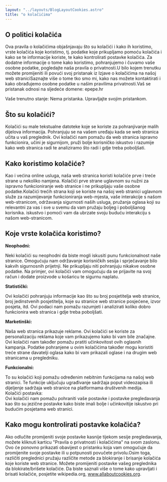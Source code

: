 ```yaml
---
layout: "../layouts/BlogLayoutCookies.astro"
title: "o kolačićima"
---
```


 ## O politici kolačića

Ova pravila o kolačićima objašnjavaju što su kolačići i kako ih koristimo, vrste kolačića koje koristimo, tj. podatke koje prikupljamo pomoću kolačića i kako se te informacije koriste, te kako kontrolirati postavke kolačića. Za dodatne informacije o tome kako koristimo, pohranjujemo i čuvamo vaše osobne podatke, pogledajte naša pravila o privatnosti.U bilo kojem trenutku možete promijeniti ili povući svoj pristanak iz Izjave o kolačićima na našoj web straniciSaznajte više o tome tko smo mi, kako nas možete kontaktirati i kako obrađujemo osobne podatke u našim pravilima privatnosti.Vaš se pristanak odnosi na sljedeće domene: epepe.hr

Vaše trenutno stanje: Nema pristanka. Upravljajte svojim pristankom.

## Što su kolačići?

Kolačići su male tekstualne datoteke koje se koriste za pohranjivanje malih dijelova informacija. Pohranjuju se na vašem uređaju kada se web stranica učita u vaš preglednik. Ovi kolačići nam pomažu da web stranica ispravno funkcionira, učini je sigurnijom, pruži bolje korisničko iskustvo i razumije kako web stranica radi te analiziramo što radi i gdje treba poboljšati.

## Kako koristimo kolačiće?

Kao i većina online usluga, naša web stranica koristi kolačiće prve i treće strane u nekoliko namjena. Kolačići prve strane uglavnom su nužni za ispravno funkcioniranje web stranice i ne prikupljaju vaše osobne podatke.Kolačići trećih strana koji se koriste na našoj web stranici uglavnom služe za razumijevanje funkcioniranja web-mjesta, vaše interakcije s našom web-stranicom, održavanja sigurnosti naših usluga, pružanja oglasa koji su relevantni za vas i sve u svemu da vam pružaju boljeg i poboljšanog korisnika. iskustvo i pomoći vam da ubrzate svoju buduću interakciju s našom web-stranicom.

## Koje vrste kolačića koristimo?

**Neophodni:** 

Neki kolačići su neophodni da biste mogli iskusiti punu funkcionalnost naše stranice. Omogućuju nam održavanje korisničkih sesija i sprječavanje bilo kakvih sigurnosnih prijetnji. Ne prikupljaju niti pohranjuju nikakve osobne podatke. Na primjer, ovi kolačići vam omogućuju da se prijavite na svoj račun i dodate proizvode u košaricu te sigurnu naplatu.

**Statistički:**

Ovi kolačići pohranjuju informacije kao što su broj posjetitelja web stranice, broj jedinstvenih posjetitelja, koje su stranice web stranice posjećene, izvor posjeta, itd. Ovi podaci nam pomažu razumjeti i analizirati koliko dobro funkcionira web stranica i gdje treba poboljšati.

**Marketinški:**

Naša web stranica prikazuje reklame. Ovi kolačići se koriste za personalizaciju reklama koje vam prikazujemo kako bi vam bile značajne. Ovi kolačići nam također pomažu pratiti učinkovitost ovih oglasnih kampanja. Podatke pohranjene u ovim kolačićima također mogu koristiti treće strane davatelji oglasa kako bi vam prikazali oglase i na drugim web stranicama u pregledniku.

**Funkcionalni:**

To su kolačići koji pomažu određenim nebitnim funkcijama na našoj web stranici. Te funkcije uključuju ugrađivanje sadržaja poput videozapisa ili dijeljenje sadržaja web stranice na platformama društvenih medija.\
Kolačići postavka:\
Ovi kolačići nam pomažu pohraniti vaše postavke i postavke pregledavanja kao što su jezične postavke kako biste imali bolje i učinkovitije iskustvo pri budućim posjetama web stranici.

## Kako mogu kontrolirati postavke kolačića?

Ako odlučite promijeniti svoje postavke kasnije tijekom sesije pregledavanja, možete kliknuti karticu "Pravila o privatnosti i kolačićima" na svom zaslonu. Ovo će ponovno prikazati obavijest o pristanku koja vam omogućuje da promijenite svoje postavke ili u potpunosti povučete privolu.Osim toga, različiti preglednici pružaju različite metode za blokiranje i brisanje kolačića koje koriste web stranice. Možete promijeniti postavke vašeg preglednika da blokirate/brišete kolačiće. Da biste saznali više o tome kako upravljati i brisati kolačiće, posjetite wikipedia.org, www.allaboutcookies.org.